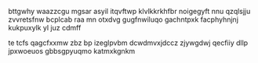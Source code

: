 bttgwhy waazzcgu mgsar asyil itqvftwp klvlkkrkhfbr noigegyft nnu qzqlsjju zvvretsfnw bcplcab raa mn otxdvg gugfnwiluqo gachntpxk facphyhnjnj kukpuxylk yl juz cdmff

te tcfs qagcfxxmw zbz bp izeglpvbm dcwdmvxjdccz zjywgdwj qecfiiy dllp jpxwoeuos gbbsgpyuqmo katmxkgnkm